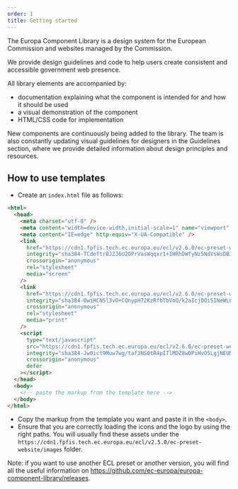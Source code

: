 ```yaml
---
order: 1
title: Getting started
---
```


The Europa Component Library is a design system for the European Commission and websites managed by the Commission.

We provide design guidelines and code to help users create consistent and accessible government web presence.

All library elements are accompanied by:

- documentation explaining what the component is intended for and how it should be used
- a visual demonstration of the component
- HTML/CSS code for implementation

New components are continuously being added to the library. The team is also constantly updating visual guidelines for designers in the Guidelines section, where we provide detailed information about design principles and resources.

## How to use templates

- Create an `index.html` file as follows:

```html
<html>
  <head>
    <meta charset="utf-8" />
    <meta content="width=device-width,initial-scale=1" name="viewport" />
    <meta content="IE=edge" http-equiv="X-UA-Compatible" />
    <link
      href="https://cdn1.fpfis.tech.ec.europa.eu/ecl/v2.6.0/ec-preset-website/styles/ecl-ec-preset-website.css"
      integrity="sha384-TCdeftr8JZJ6U2OPrVasWqqxr1+IHRhDWfyNz5NdVsWsDBIsrrilyEeaqvwIzURE sha512-MneBXv2Moi1N3NTUjCL4Jdc7VLjv3Eg6f6Se9Qh9J05IEn5xGquULy/S9Jg9ttdwwvCtu80rxilnyF0u8yLfAQ=="
      crossorigin="anonymous"
      rel="stylesheet"
      media="screen"
    />
    <link
      href="https://cdn1.fpfis.tech.ec.europa.eu/ecl/v2.6.0/ec-preset-website/styles/ecl-ec-preset-website-print.css"
      integrity="sha384-0wiHCN5l3vO+CQnypH72KzRfbTbVoQ/k2aIcjDOiSINeWL8hpMt7yP1pb60tWqqq sha512-oTclNxvBg8RF5HqewlSHFeAzBRyTt5Kp/iSY3azY3RTHnSyKl3rNONk6yAtsP0WlS1xaBoc+p1GzFgl8AAwJEA=="
      crossorigin="anonymous"
      rel="stylesheet"
      media="print"
    />
    <script
      type="text/javascript"
      src="https://cdn1.fpfis.tech.ec.europa.eu/ecl/v2.6.0/ec-preset-website/scripts/ecl-ec-preset-website.js"
      integrity="sha384-Jw0ict9Muw7wg/taf3NS0tR4pITlMDZ8w0PiHvO5LgjNEUMLZ4LImwP11Pe6hI3X sha512-v7qN+34OMSCHLw/X3dNSZc84axtsfq6jNHsANHUbD/0mMQJaWgla3sdWCE5wG9K2BlgrKi0YV5anQuzCEPsKsA=="
      crossorigin="anonymous"
      defer
    ></script>
  </head>
  <body>
    <!-- paste the markup from the template here -->
  </body>
</html>
```

- Copy the markup from the template you want and paste it in the `<body>`.
- Ensure that you are correctly loading the icons and the logo by using the right paths. You will usually find these assets under the `https://cdn1.fpfis.tech.ec.europa.eu/ecl/v2.5.0/ec-preset-website/images` folder.

Note: if you want to use another ECL preset or another version, you will find all the useful information on https://github.com/ec-europa/europa-component-library/releases.
